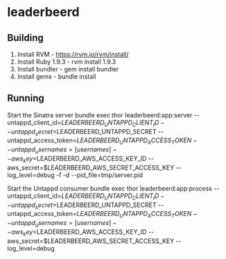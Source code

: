 leaderbeerd
===========

Building
----
1. Install RVM - https://rvm.io/rvm/install/
2. Install Ruby 1.9.3 - rvm install 1.9.3
3. Install bundler - gem install bundler
4. Install gems - bundle install

Running
-----
Start the Sinatra server
    bundle exec thor leaderbeerd:app:server --untappd_client_id=$LEADERBEERD_UNTAPPD_CLIENT_ID --untappd_secret=$LEADERBEERD_UNTAPPD_SECRET --untappd_access_token=$LEADERBEERD_UNTAPPD_ACCESS_TOKEN --untappd_usernames=[usernames] --aws_key=$LEADERBEERD_AWS_ACCESS_KEY_ID --aws_secret=$LEADERBEERD_AWS_SECRET_ACCESS_KEY --log_level=debug -f -d --pid_file=tmp/server.pid

Start the Untappd consumer
    bundle exec thor leaderbeerd:app:process --untappd_client_id=$LEADERBEERD_UNTAPPD_CLIENT_ID --untappd_secret=$LEADERBEERD_UNTAPPD_SECRET --untappd_access_token=$LEADERBEERD_UNTAPPD_ACCESS_TOKEN --untappd_usernames=[usernames] --aws_key=$LEADERBEERD_AWS_ACCESS_KEY_ID --aws_secret=$LEADERBEERD_AWS_SECRET_ACCESS_KEY --log_level=debug
